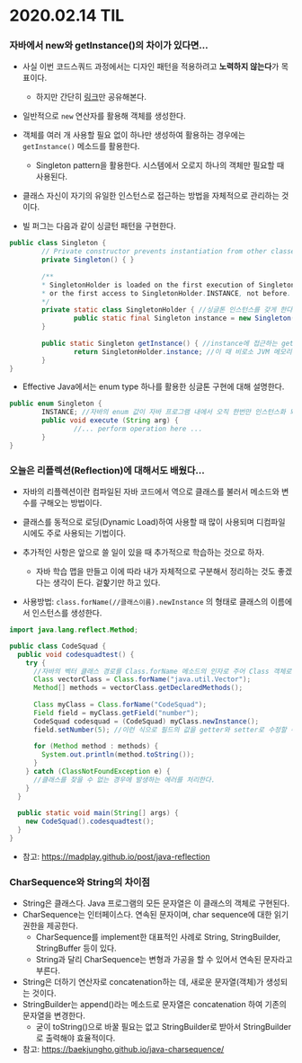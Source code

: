 # 2020.02.14 TIL

### 자바에서 new와 getInstance()의 차이가 있다면...

* 사실 이번 코드스쿼드 과정에서는 디자인 패턴을 적용하려고 **노력하지 않는다**가 목표이다.
  * 하지만 간단히 [링크](https://readystory.tistory.com/114)만 공유해본다.

* 일반적으로 ```new``` 연산자를 활용해 객체를 생성한다.
* 객체를 여러 개 사용할 필요 없이 하나만 생성하여 활용하는 경우에는 ```getInstance()``` 메소드를 활용한다.
  * Singleton pattern을 활용한다. 시스템에서 오로지 하나의 객체만 필요할 때 사용된다.
* 클래스 자신이 자기의 유일한 인스턴스로 접근하는 방법을 자체적으로 관리하는 것이다.
* 빌 퍼그는 다음과 같이 싱글턴 패턴을 구현한다.

```java
public class Singleton {
        // Private constructor prevents instantiation from other classes
        private Singleton() { }
  
        /**
        * SingletonHolder is loaded on the first execution of Singleton.getInstance()
        * or the first access to SingletonHolder.INSTANCE, not before.
        */
        private static class SingletonHolder { //싱글톤 인스턴스를 갖게 한다.
                public static final Singleton instance = new Singleton();
        }
  
        public static Singleton getInstance() { //instance에 접근하는 getter 메소드이다.
                return SingletonHolder.instance; //이 때 비로소 JVM 메모리에 로드되고 인스턴스 생성!
        }
}
```

* Effective Java에서는 enum type 하나를 활용한 싱글톤 구현에 대해 설명한다.

```java
public enum Singleton {
        INSTANCE; //자바의 enum 값이 자바 프로그램 내에서 오직 한번만 인스턴스화 되는 점을 이용하여 구현한다.
        public void execute (String arg) {
                //... perform operation here ...
        }
}
```

### 오늘은 리플렉션(Reflection)에 대해서도 배웠다...

* 자바의 리플렉션이란 컴파일된 자바 코드에서 역으로 클래스를 불러서 메소드와 변수를 구해오는 방법이다.
* 클래스를 동적으로 로딩(Dynamic Load)하여 사용할 때 많이 사용되며 디컴파일 시에도 주로 사용되는 기법이다.
* 추가적인 사항은 앞으로 쓸 일이 있을 때 추가적으로 학습하는 것으로 하자.
  * 자바 학습 맵을 만들고 이에 따라 내가 자체적으로 구분해서 정리하는 것도 좋겠다는 생각이 든다. 겉핥기만 하고 있다.

* 사용방법: ```class.forName(//클래스이름).newInstance``` 의 형태로 클래스의 이름에서 인스턴스를 생성한다.

```java
import java.lang.reflect.Method;

public class CodeSquad {
  public void codesquadtest() {
    try {
      //자바의 벡터 클래스 경로를 Class.forName 메소드의 인자로 주어 Class 객체로 가져온다.
      Class vectorClass = Class.forName("java.util.Vector");
      Method[] methods = vectorClass.getDeclaredMethods();
      
      Class myClass = Class.forName("CodeSquad");
      Field field = myClass.getField("number");
      CodeSquad codesquad = (CodeSquad) myClass.newInstance();
      field.setNumber(5); //이런 식으로 필드의 값을 getter와 setter로 수정할 수도 있다. 
      
      for (Method method : methods) {
        System.out.println(method.toString());
      }
    } catch (ClassNotFoundException e) {
      //클래스를 찾을 수 없는 경우에 발생하는 에러를 처리한다.
    }
  }
  
  public static void main(String[] args) {
    new CodeSquad().codesquadtest();
  }
}
```

* 참고: https://madplay.github.io/post/java-reflection

### CharSequence와 String의 차이점

* String은 클래스다. Java 프로그램의 모든 문자열은 이 클래스의 객체로 구현된다.
* CharSequence는 인터페이스다. 연속된 문자이며, char sequence에 대한 읽기 권한을 제공한다.
  * CharSequence를 implement한 대표적인 사례로 String, StringBuilder, StringBuffer 등이 있다.
  * String과 달리 CharSequence는 변형과 가공을 할 수 있어서 연속된 문자라고 부른다.
* String은 더하기 연산자로 concatenation하는 데, 새로운 문자열(객체)가 생성되는 것이다.
* StringBuilder는 append()라는 메소드로 문자열은 concatenation 하여 기존의 문자열을 변경한다.
  * 굳이 toString()으로 바꿀 필요는 없고 StringBuilder로 받아서 StringBuilder로 출력해야 효율적이다.
* 참고: https://baekjungho.github.io/java-charsequence/